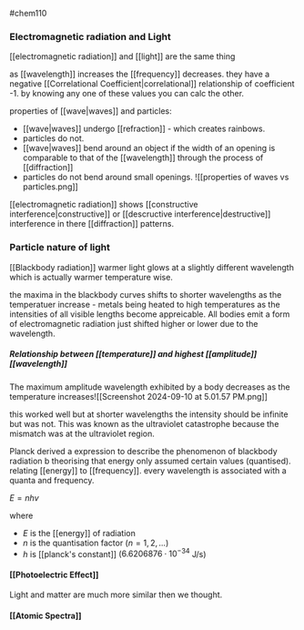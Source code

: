 #chem110 


### Electromagnetic radiation and Light
[[electromagnetic radiation]] and [[light]] are the same thing

as [[wavelength]] increases the [[frequency]] decreases. they have a negative [[Correlational Coefficient|correlational]] relationship of coefficient -1. by knowing any one of these values you can calc the other. 

properties of [[wave|waves]] and particles:
- [[wave|waves]] undergo [[refraction]] - which creates rainbows.
- particles do not.
- [[wave|waves]] bend around an object if the width of an opening is comparable to that of the [[wavelength]] through the process of [[diffraction]]
- particles do not bend around small openings.
![[properties of waves vs particles.png]]

[[electromagnetic radiation]] shows [[constructive interference|constructive]] or [[descructive interference|destructive]] interference in there [[diffraction]] patterns.

### Particle nature of light
[[Blackbody radiation]]
warmer light glows at a slightly different wavelength which is actually warmer temperature wise.

the maxima in the blackbody curves shifts to shorter wavelengths as the temperatuer increase - metals being heated to high temperatures as the intensities of all visible lengths become appreicable. All bodies emit a form of electromagnetic radiation just shifted higher or lower due to the wavelength. 

##### Relationship between [[temperature]] and highest [[amplitude]] [[wavelength]]
The maximum amplitude wavelength exhibited by a body decreases as the temperature increases![[Screenshot 2024-09-10 at 5.01.57 PM.png]]

this worked well but at shorter wavelengths the intensity should be infinite but was not. This was known as the ultraviolet catastrophe because the mismatch was at the ultraviolet region. 

Planck derived a expression to describe the phenomenon of blackbody radiation b theorising that energy only assumed certain values (quantised). relating [[energy]] to [[frequency]]. every wavelength is associated with a quanta and frequency.

$E=nhv$

where 
- $E$ is the [[energy]] of radiation
- $n$ is the quantisation factor ($n=1,2,...$)
- $h$ is [[planck's constant]] ($6.6206876\cdot 10^{-34}$ J/s)

#### [[Photoelectric Effect]]

Light and matter are much more similar then we thought.

#### [[Atomic Spectra]]